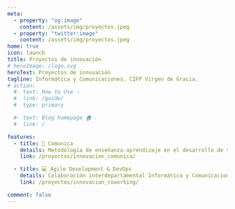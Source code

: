 ```yaml
---
meta: 
  - property: "og:image"
    content: /assets/img/proyectos.jpeg
  - property: "twitter:image"
    content: /assets/img/proyectos.jpeg
home: true
icon: launch
title: Proyectos de innovación
# heroImage: /logo.svg
heroText: Proyectos de innovación
tagline: Informática y Comunicaciones. CIFP Virgen de Gracia.
# action:
  #- text: How to Use 💡
  #  link: /guide/
  #  type: primary

  #- text: Blog homepage 🏠
  #  link: /

features:
  - title: 🎤 Comunica 
    details: Metodología de enseñanza-aprendizaje en el desarrollo de software basado en retos multiequipo, desarrollo de competencias orientadas al entorno profesional.
    link: /proyectos/innovacion_comunica/

  - title: 💻 Agile Development & DevOps 
    details: Colaboración interdepartamental Informática y Comunicaciones - Comercio y Marketing
    link: /proyectos/innovacion_coworking/

comment: false
---
```


